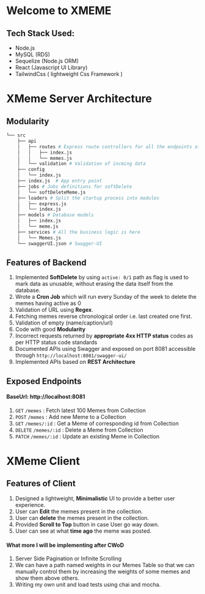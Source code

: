 # Welcome to XMEME

## Tech Stack Used:
+ Node.js
+ MySQL (RDS)
+ Sequelize (Node.js ORM)
+ React (Javascript UI Library)
+ TailwindCss ( lightweight Css Framework )

# XMeme Server Architecture

## Modularity
```bash
└── src
    ├── api
    │   ├── routes # Express route controllers for all the endpoints of the app
    │   │   ├── index.js
    │   │   └── memes.js
    │   └── validation # Validation of incming data
    ├── config 
    │   └── index.js
    ├── index.js  # App entry point
    ├── jobs # Jobs definitions for softDelete
    │   └── softDeleteMeme.js
    ├── loaders # Split the startup process into modules
    │   ├── express.js
    │   └── index.js
    ├── models # Database models
    │   ├── index.js
    │   └── meme.js
    ├── services # All the business logic is here
    │   └── Memes.js
    └── swaggerUI.json # Swagger-UI 
```

## Features of Backend
1.  Implemented **SoftDelete** by using `active: 0/1` path as flag is used to mark data as unusable, without erasing the data itself from the database.
2. Wrote a **Cron Job** which will run every Sunday of the week to delete the memes having active as 0
3. Validation of URL using **Regex**.
4.  Fetching memes reverse chronological order i.e. last created one first.
5. Validation of empty (name/caption/url) 
6. Code with good **Modularity**
7. Incorrect requests returned by **appropriate 4xx HTTP status** codes as per HTTP status code standards
8. Documented APIs using Swagger and  exposed on port 8081 accessible through  `http://localhost:8081/swagger-ui/`
9.  Implemented APIs based on **REST Architecture**
 
## Exposed Endpoints

#### BaseUrl: http://localhost:8081

1. `GET` `/memes` : Fetch latest 100 Memes from Collection
2. `POST`  `/memes` : Add new Meme to a Collection
3. `GET` `/memes/:id` : Get a Meme of corresponding id from Collection
4. `DELETE` `/memes/:id` : Delete a Meme from Collection
6. `PATCH` `/memes/:id` : Update an existing Meme in Collection

# XMeme Client

## Features of Client

1. Designed a lightweight, **Minimalistic** UI to provide a better user experience.
2. User can **Edit** the memes present in the collection.
3. User can **delete** the memes present in the collection.
4. Provided **Scroll to Top** button in case User go way down.
5. User can see at what **time ago** the meme was posted.


#### What more I will be implementing after CWoD
1. Server Side Pagination or Infinite Scrolling
2. We can have a path named weights in our Memes Table so that we can manually control them by increasing the weights of some memes and show them above others.
3.  Writing my own unit and load tests using chai and mocha.